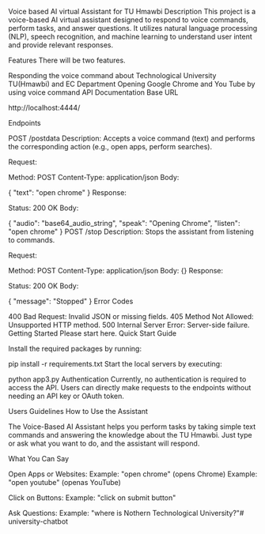 Voice based AI virtual Assistant for TU Hmawbi
Description
This project is a voice-based AI virtual assistant designed to respond to voice commands, perform tasks, and answer questions. It utilizes natural language processing (NLP), speech recognition, and machine learning to understand user intent and provide relevant responses.

Features
There will be two features.

Responding the voice command about Technological University TU(Hmawbi) and EC Department
Opening Google Chrome and You Tube by using voice command
API Documentation
Base URL

http://localhost:4444/

Endpoints

POST /postdata
Description: Accepts a voice command (text) and performs the corresponding action (e.g., open apps, perform searches).

Request:

Method: POST
Content-Type: application/json
Body:

{
    "text": "open chrome"
}
Response:

Status: 200 OK
Body:

{
    "audio": "base64_audio_string",
    "speak": "Opening Chrome",
    "listen": "open chrome"
}
POST /stop
Description: Stops the assistant from listening to commands.

Request:

Method: POST
Content-Type: application/json
Body: {}
Response:

Status: 200 OK
Body:

{
    "message": "Stopped"
}
Error Codes

400 Bad Request: Invalid JSON or missing fields.
405 Method Not Allowed: Unsupported HTTP method.
500 Internal Server Error: Server-side failure.
Getting Started
Please start here. Quick Start Guide

Install the required packages by running:

pip install -r requirements.txt
Start the local servers by executing:

python app3.py
Authentication
Currently, no authentication is required to access the API. Users can directly make requests to the endpoints without needing an API key or OAuth token.

Users Guidelines
How to Use the Assistant

The Voice-Based AI Assistant helps you perform tasks by taking simple text commands and answering the knowledge about the TU Hmawbi. Just type or ask what you want to do, and the assistant will respond.

What You Can Say

Open Apps or Websites:
    Example: "open chrome" (opens Chrome)
    Example: "open youtube" (openas YouTube)

Click on Buttons:
    Example: "click on submit button"

Ask Questions:
    Example: "where is Nothern Technological University?"# university-chatbot
